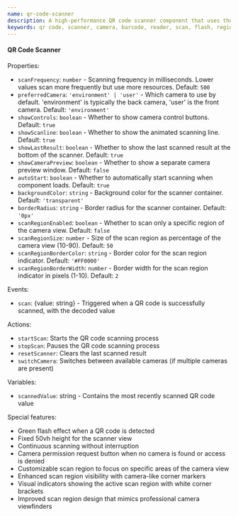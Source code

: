 ```yaml
---
name: qr-code-scanner
description: A high-performance QR code scanner component that uses the device camera to detect and decode QR codes with visual feedback, result display, and customizable scan region
keywords: qr code, scanner, camera, barcode, reader, scan, flash, region, area
---
```


#### QR Code Scanner

Properties:
- `scanFrequency`: `number` - Scanning frequency in milliseconds. Lower values scan more frequently but use more resources. Default: `500`
- `preferredCamera`: `'environment' | 'user'` - Which camera to use by default. 'environment' is typically the back camera, 'user' is the front camera. Default: `'environment'`
- `showControls`: `boolean` - Whether to show camera control buttons. Default: `true`
- `showScanline`: `boolean` - Whether to show the animated scanning line. Default: `true`
- `showLastResult`: `boolean` - Whether to show the last scanned result at the bottom of the scanner. Default: `true`
- `showCameraPreview`: `boolean` - Whether to show a separate camera preview window. Default: `false`
- `autoStart`: `boolean` - Whether to automatically start scanning when component loads. Default: `true`
- `backgroundColor`: `string` - Background color for the scanner container. Default: `'transparent'`
- `borderRadius`: `string` - Border radius for the scanner container. Default: `'0px'`
- `scanRegionEnabled`: `boolean` - Whether to scan only a specific region of the camera view. Default: `false`
- `scanRegionSize`: `number` - Size of the scan region as percentage of the camera view (10-90). Default: `50`
- `scanRegionBorderColor`: `string` - Border color for the scan region indicator. Default: `'#FF0000'`
- `scanRegionBorderWidth`: `number` - Border width for the scan region indicator in pixels (1-10). Default: `2`

Events:
- `scan`: {value: string} - Triggered when a QR code is successfully scanned, with the decoded value

Actions:
- `startScan`: Starts the QR code scanning process
- `stopScan`: Pauses the QR code scanning process
- `resetScanner`: Clears the last scanned result
- `switchCamera`: Switches between available cameras (if multiple cameras are present)

Variables:
- `scannedValue`: string - Contains the most recently scanned QR code value

Special features:
- Green flash effect when a QR code is detected
- Fixed 50vh height for the scanner view
- Continuous scanning without interruption
- Camera permission request button when no camera is found or access is denied
- Customizable scan region to focus on specific areas of the camera view
- Enhanced scan region visibility with camera-like corner markers
- Visual indicators showing the active scan region with white corner brackets
- Improved scan region design that mimics professional camera viewfinders
